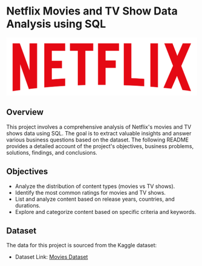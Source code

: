 #       Netflix Movies and TV Show Data Analysis  using SQL 

![Netflix Logo](https://github.com/Stanly06/Netflix_Sql_Project/blob/main/logo.png)

## Overview

This project involves a comprehensive analysis of Netflix's movies and TV shows data using SQL. The goal is to extract valuable insights and answer various business questions based on the dataset. The following README provides a detailed account of the project's objectives, business problems, solutions, findings, and conclusions.

## Objectives

- Analyze the distribution of content types (movies vs TV shows).
- Identify the most common ratings for movies and TV shows.
- List and analyze content based on release years, countries, and durations.
- Explore and categorize content based on specific criteria and keywords.

## Dataset

The data for this project is sourced from the Kaggle dataset:

- Dataset Link: [Movies Dataset](https://www.kaggle.com/datasets/shivamb/netflix-shows?resource=download)

